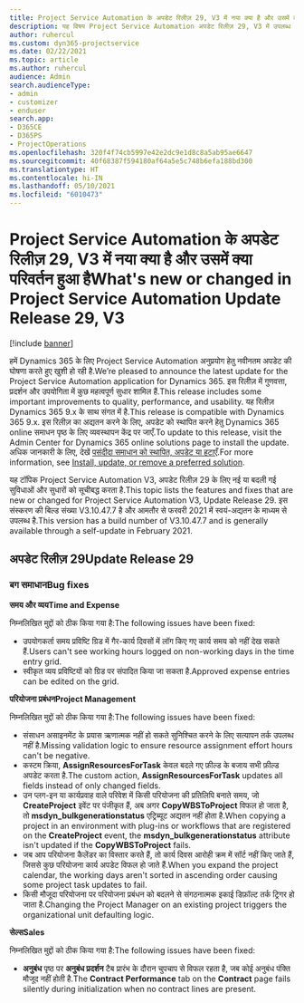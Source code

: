 ```yaml
---
title: Project Service Automation के अपडेट रिलीज़ 29, V3 में नया क्या है और उसमें क्या परिवर्तन हुआ है
description: यह विषय Project Service Automation अपडेट रिलीज़ 29, V3 में उपलब्ध सुविधाओं और सुधारों को सूचीबद्ध करता है.
author: ruhercul
ms.custom: dyn365-projectservice
ms.date: 02/22/2021
ms.topic: article
ms.author: ruhercul
audience: Admin
search.audienceType:
- admin
- customizer
- enduser
search.app:
- D365CE
- D365PS
- ProjectOperations
ms.openlocfilehash: 320f4f74cb5997e42e2dc9e1d8c8a5ab95ae6647
ms.sourcegitcommit: 40f68387f594180af64a5e5c748b6efa188bd300
ms.translationtype: HT
ms.contentlocale: hi-IN
ms.lasthandoff: 05/10/2021
ms.locfileid: "6010473"
---
```

# <a name="whats-new-or-changed-in-project-service-automation-update-release-29-v3"></a><span data-ttu-id="daf87-103">Project Service Automation के अपडेट रिलीज़ 29, V3 में नया क्या है और उसमें क्या परिवर्तन हुआ है</span><span class="sxs-lookup"><span data-stu-id="daf87-103">What's new or changed in Project Service Automation Update Release 29, V3</span></span>

[!include [banner](../includes/psa-now-project-operations.md)]

<span data-ttu-id="daf87-104">हमें Dynamics 365 के लिए Project Service Automation अनुप्रयोग हेतु नवीनतम अपडेट की घोषणा करते हुए खुशी हो रही है.</span><span class="sxs-lookup"><span data-stu-id="daf87-104">We’re pleased to announce the latest update for the Project Service Automation application for Dynamics 365.</span></span> <span data-ttu-id="daf87-105">इस रिलीज़ में गुणवत्ता, प्रदर्शन और उपयोगिता में कुछ महत्वपूर्ण सुधार शामिल हैं.</span><span class="sxs-lookup"><span data-stu-id="daf87-105">This release includes some important improvements to quality, performance, and usability.</span></span> <span data-ttu-id="daf87-106">यह रिलीज़ Dynamics 365 9.x के साथ संगत में है.</span><span class="sxs-lookup"><span data-stu-id="daf87-106">This release is compatible with Dynamics 365 9.x.</span></span> <span data-ttu-id="daf87-107">इस रिलीज़ का अद्यतन करने के लिए, अपडेट को स्थापित करने हेतु Dynamics 365 online समाधन पृष्ठ के लिए व्यवस्थापन केंद्र पर जाएँ.</span><span class="sxs-lookup"><span data-stu-id="daf87-107">To update to this release, visit the Admin Center for Dynamics 365 online solutions page to install the update.</span></span> <span data-ttu-id="daf87-108">अधिक जानकारी के लिए, देखें [पसंदीदा समाधान को स्थापित, अपडेट या हटाएँ](/power-platform/admin/install-remove-preferred-solution).</span><span class="sxs-lookup"><span data-stu-id="daf87-108">For more information, see [Install, update, or remove a preferred solution](/power-platform/admin/install-remove-preferred-solution).</span></span>

<span data-ttu-id="daf87-109">यह टॉपिक Project Service Automation V3, अपडेट रिलीज़ 29 के लिए नई या बदली गई सुविधाओं और सुधारों को सूचीबद्ध करता है.</span><span class="sxs-lookup"><span data-stu-id="daf87-109">This topic lists the features and fixes that are new or changed for Project Service Automation V3, Update Release 29.</span></span> <span data-ttu-id="daf87-110">इस संस्करण की बिल्ड संख्या V3.10.47.7 है और आमतौर से फरवरी 2021 में स्वयं-अद्यतन के माध्यम से उपलब्ध है.</span><span class="sxs-lookup"><span data-stu-id="daf87-110">This version has a build number of V3.10.47.7 and is generally available through a self-update in February 2021.</span></span>

## <a name="update-release-29"></a><span data-ttu-id="daf87-111">अपडेट रिलीज़ 29</span><span class="sxs-lookup"><span data-stu-id="daf87-111">Update Release 29</span></span>

### <a name="bug-fixes"></a><span data-ttu-id="daf87-112">बग समाधान</span><span class="sxs-lookup"><span data-stu-id="daf87-112">Bug fixes</span></span>

<span data-ttu-id="daf87-113">**समय और व्यय**</span><span class="sxs-lookup"><span data-stu-id="daf87-113">**Time and Expense**</span></span>

<span data-ttu-id="daf87-114">निम्नलिखित मुद्दों को ठीक किया गया है:</span><span class="sxs-lookup"><span data-stu-id="daf87-114">The following issues have been fixed:</span></span>

- <span data-ttu-id="daf87-115">उपयोगकर्ता समय प्रविष्टि ग्रिड में गैर-कार्य दिवसों में लॉग किए गए कार्य समय को नहीं देख सकते हैं.</span><span class="sxs-lookup"><span data-stu-id="daf87-115">Users can't see working hours logged on non-working days in the time entry grid.</span></span>
- <span data-ttu-id="daf87-116">स्वीकृत व्यय प्रविष्टियों को ग्रिड पर संपादित किया जा सकता है.</span><span class="sxs-lookup"><span data-stu-id="daf87-116">Approved expense entries can be edited on the grid.</span></span>

<span data-ttu-id="daf87-117">**परियोजना प्रबंधन**</span><span class="sxs-lookup"><span data-stu-id="daf87-117">**Project Management**</span></span>

<span data-ttu-id="daf87-118">निम्नलिखित मुद्दों को ठीक किया गया है:</span><span class="sxs-lookup"><span data-stu-id="daf87-118">The following issues have been fixed:</span></span>

- <span data-ttu-id="daf87-119">संसाधन असाइनमेंट के प्रयास ऋणात्मक नहीं हो सकते सुनिश्चित करने के लिए सत्यापन तर्क उपलब्ध नहीं है.</span><span class="sxs-lookup"><span data-stu-id="daf87-119">Missing validation logic to ensure resource assignment effort hours can't be negative.</span></span>
- <span data-ttu-id="daf87-120">कस्टम क्रिया, **AssignResourcesForTask** केवल बदले गए फ़ील्ड के बजाय सभी फ़ील्ड अपडेट करता है.</span><span class="sxs-lookup"><span data-stu-id="daf87-120">The custom action, **AssignResourcesForTask** updates all fields instead of only changed fields.</span></span>
- <span data-ttu-id="daf87-121">उन प्लग-इन या कार्यप्रवाह वाले परिवेश में किसी परियोजना की प्रतिलिपि बनाते समय, जो **CreateProject** इवेंट पर पंजीकृत हैं, अब अगर **CopyWBSToProject** विफल हो जाता है, तो **msdyn_bulkgenerationstatus** एट्रिब्यूट अद्यतन नहीं होता है.</span><span class="sxs-lookup"><span data-stu-id="daf87-121">When copying a project in an environment with plug-ins or workflows that are registered on the **CreateProject** event, the **msdyn_bulkgenerationstatus** attribute isn't updated if the **CopyWBSToProject** fails.</span></span>
- <span data-ttu-id="daf87-122">जब आप परियोजना कैलेंडर का विस्तार करते हैं, तो कार्य दिवस आरोही क्रम में सॉर्ट नहीं किए जाते हैं, जिससे कुछ परियोजना कार्य अपडेट विफल हो जाते हैं.</span><span class="sxs-lookup"><span data-stu-id="daf87-122">When you expand the project calendar, the working days aren't sorted in ascending order causing some project task updates to fail.</span></span>
- <span data-ttu-id="daf87-123">किसी मौजूदा परियोजना पर परियोजना प्रबंधन को बदलने से संगठनात्मक इकाई डिफ़ॉल्ट तर्क ट्रिगर हो जाता है.</span><span class="sxs-lookup"><span data-stu-id="daf87-123">Changing the Project Manager on an existing project triggers the organizational unit defaulting logic.</span></span>

<span data-ttu-id="daf87-124">**सेल्स**</span><span class="sxs-lookup"><span data-stu-id="daf87-124">**Sales**</span></span>

<span data-ttu-id="daf87-125">निम्नलिखित मुद्दों को ठीक किया गया है:</span><span class="sxs-lookup"><span data-stu-id="daf87-125">The following issues have been fixed:</span></span>

- <span data-ttu-id="daf87-126">**अनुबंध** पृष्ठ पर **अनुबंध प्रदर्शन** टैब प्रारंभ के दौरान चुपचाप से विफल रहता है, जब कोई अनुबंध पंक्ति मौजूद नहीं होती है.</span><span class="sxs-lookup"><span data-stu-id="daf87-126">The **Contract Performance** tab on the **Contract** page fails silently during initialization when no contract lines are present.</span></span>